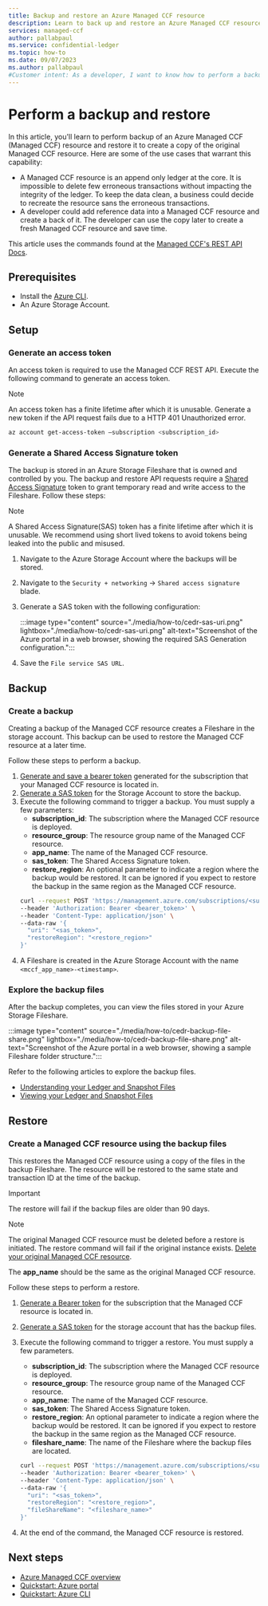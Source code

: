 ```yaml
---
title: Backup and restore an Azure Managed CCF resource
description: Learn to back up and restore an Azure Managed CCF resource
services: managed-ccf
author: pallabpaul
ms.service: confidential-ledger
ms.topic: how-to
ms.date: 09/07/2023
ms.author: pallabpaul
#Customer intent: As a developer, I want to know how to perform a backup and restore of my Managed CCF app so that I can can access backups of my app files and restore my app in another region in the case of a disaster recovery.
---
```


# Perform a backup and restore

In this article, you'll learn to perform backup of an Azure Managed CCF (Managed CCF) resource and restore it to create a copy of the original Managed CCF resource. Here are some of the use cases that warrant this capability:  

- A Managed CCF resource is an append only ledger at the core. It is impossible to delete few erroneous transactions without impacting the integrity of the ledger. To keep the data clean, a business could decide to recreate the resource sans the erroneous transactions.  
- A developer could add reference data into a Managed CCF resource and create a back of it. The developer can use the copy later to create a fresh Managed CCF resource and save time.

This article uses the commands found at the [Managed CCF's REST API Docs](/rest/api/confidentialledger/managed-ccf).

## Prerequisites

- Install the [Azure CLI](/cli/azure/install-azure-cli).
- An Azure Storage Account.

## Setup

### Generate an access token

An access token is required to use the Managed CCF REST API. Execute the following command to generate an access token.

> [!NOTE]
> An access token has a finite lifetime after which it is unusable. Generate a new token if the API request fails due to a HTTP 401 Unauthorized error.

```bash
az account get-access-token –subscription <subscription_id>
```

### Generate a Shared Access Signature token

The backup is stored in an Azure Storage Fileshare that is owned and controlled by you. The backup and restore API requests require a [Shared Access Signature](../storage/common/storage-sas-overview.md) token to grant temporary read and write access to the Fileshare. Follow these steps:

> [!NOTE]
> A Shared Access Signature(SAS) token has a finite lifetime after which it is unusable. We recommend using short lived tokens to avoid tokens being leaked into the public and misused.

1. Navigate to the Azure Storage Account where the backups will be stored.
2. Navigate to the `Security + networking` -> `Shared access signature` blade.
3. Generate a SAS token with the following configuration:

    :::image type="content" source="./media/how-to/cedr-sas-uri.png" lightbox="./media/how-to/cedr-sas-uri.png" alt-text="Screenshot of the Azure portal in a web browser, showing the required SAS Generation configuration.":::
4. Save the `File service SAS URL`.

## Backup

### Create a backup

Creating a backup of the Managed CCF resource creates a Fileshare in the storage account. This backup can be used to restore the Managed CCF resource at a later time.

Follow these steps to perform a backup.

1. [Generate and save a bearer token](#generate-an-access-token) generated for the subscription that your Managed CCF resource is located in.
1. [Generate a SAS token](#generate-a-shared-access-signature-token) for the Storage Account to store the backup.
1. Execute the following command to trigger a backup. You must supply a few parameters:
   - **subscription_id**: The subscription where the Managed CCF resource is deployed.
   - **resource_group**: The resource group name of the Managed CCF resource.
   - **app_name**: The name of the Managed CCF resource.
   - **sas_token**: The Shared Access Signature token.
   - **restore_region**: An optional parameter to indicate a region where the backup would be restored. It can be ignored if you expect to restore the backup in the same region as the Managed CCF resource.
    ```bash
    curl --request POST 'https://management.azure.com/subscriptions/<subscription_id>/resourceGroups/<resource_group>/providers/Microsoft.ConfidentialLedger/ManagedCCFs/<app_name>/backup?api-version=2023-06-28-preview' \
    --header 'Authorization: Bearer <bearer_token>' \
    --header 'Content-Type: application/json' \
    --data-raw '{
      "uri": "<sas_token>",
      "restoreRegion": "<restore_region>"
    }'
    ```
1. A Fileshare is created in the Azure Storage Account with the name `<mccf_app_name>-<timestamp>`.

### Explore the backup files

After the backup completes, you can view the files stored in your Azure Storage Fileshare.

:::image type="content" source="./media/how-to/cedr-backup-file-share.png" lightbox="./media/how-to/cedr-backup-file-share.png" alt-text="Screenshot of the Azure portal in a web browser, showing a sample Fileshare folder structure.":::

Refer to the following articles to explore the backup files.

- [Understanding your Ledger and Snapshot Files](https://microsoft.github.io/CCF/main/operations/ledger_snapshot.html)
- [Viewing your Ledger and Snapshot Files](https://microsoft.github.io/CCF/main/audit/python_library.html)

## Restore

### Create a Managed CCF resource using the backup files

This restores the Managed CCF resource using a copy of the files in the backup Fileshare. The resource will be restored to the same state and transaction ID at the time of the backup.

> [!IMPORTANT]
> The restore will fail if the backup files are older than 90 days.

> [!NOTE]
> The original Managed CCF resource must be deleted before a restore is initiated. The restore command will fail if the original instance exists. [Delete your original Managed CCF resource](/cli/azure/confidentialledger/managedccfs?#az-confidentialledger-managedccfs-delete).
>
> The **app_name** should be the same as the original Managed CCF resource.

Follow these steps to perform a restore.

1. [Generate a Bearer token](#generate-an-access-token) for the subscription that the Managed CCF resource is located in.
2. [Generate a SAS token](#generate-a-shared-access-signature-token) for the storage account that has the backup files.
3. Execute the following command to trigger a restore. You must supply a few parameters.
    - **subscription_id**: The subscription where the Managed CCF resource is deployed.
    - **resource_group**: The resource group name of the Managed CCF resource.
    - **app_name**: The name of the Managed CCF resource.
    - **sas_token**: The Shared Access Signature token.
    - **restore_region**: An optional parameter to indicate a region where the backup would be restored. It can be ignored if you expect to restore the backup in the same region as the Managed CCF resource.
    - **fileshare_name**: The name of the Fileshare where the backup files are located.

    ```bash
    curl --request POST 'https://management.azure.com/subscriptions/<subscription_id>/resourceGroups/<resource_group>/providers/Microsoft.ConfidentialLedger/ManagedCCFs/<app_name>/restore?api-version=2023-06-28-preview' \
    --header 'Authorization: Bearer <bearer_token>' \
    --header 'Content-Type: application/json' \
    --data-raw '{
      "uri": "<sas_token>",
      "restoreRegion": "<restore_region>",
      "fileShareName": "<fileshare_name>"
    }'
    ```
1. At the end of the command, the Managed CCF resource is restored.

## Next steps

- [Azure Managed CCF overview](overview.md)
- [Quickstart: Azure portal](quickstart-portal.md)
- [Quickstart: Azure CLI](quickstart-python.md)
